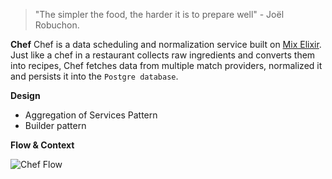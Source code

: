 > "The simpler the food, the harder it is to prepare well" - Joël Robuchon.

**Chef**
Chef is a data scheduling and normalization service built on [Mix Elixir](https://elixir-lang.org/getting-started/mix-otp/introduction-to-mix.html). 
Just like a chef in a restaurant collects raw ingredients and converts them into recipes, Chef fetches data from multiple match providers, normalized it and persists it into the `Postgre database`.

**Design**

* Aggregation of Services Pattern
* Builder pattern

**Flow & Context**

![Chef Flow](https://dev-to-uploads.s3.amazonaws.com/uploads/articles/rr5yu18jvfe8yunxgcdy.jpg)
